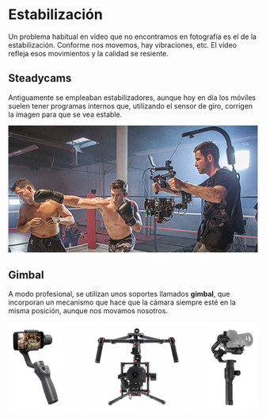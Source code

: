 # Estabilización

Un problema habitual en vídeo que no encontramos en fotografía es el de la estabilización. Conforme nos movemos, hay vibraciones, etc. El vídeo refleja esos movimientos y la calidad se resiente.

## Steadycams

Antiguamente se empleaban estabilizadores, aunque hoy en día los móviles suelen tener programas internos que, utilizando el sensor de giro, corrigen la imagen para que se vea estable.

![](img/2023-04-24-09-22-02.png)

## Gimbal

A modo profesional, se utilizan unos soportes llamados **gimbal**, que incorporan un mecanismo que hace que la cámara siempre esté en la misma posición, aunque nos movamos nosotros.

![](img/2023-04-24-09-21-02.png)